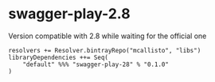# swagger-play-2.8
Version compatible with 2.8 while waiting for the official one

```
resolvers += Resolver.bintrayRepo("mcallisto", "libs")
libraryDependencies ++= Seq(
    "default" %%% "swagger-play-28" % "0.1.0" 
) 
```
